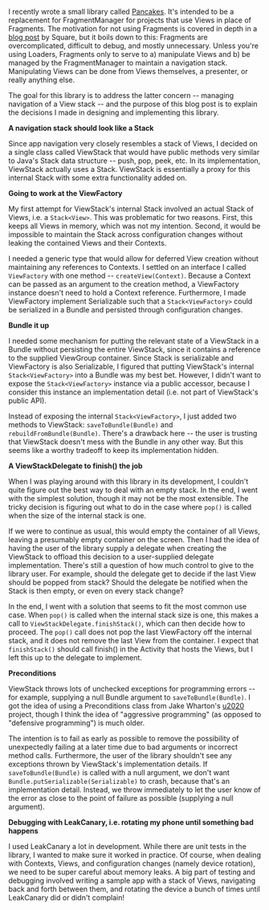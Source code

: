 I recently wrote a small library called [Pancakes](https://github.com/mattlogan/pancakes). It's intended to be a replacement for FragmentManager for projects that use Views in place of Fragments. The motivation for not using Fragments is covered in depth in a [blog post](https://corner.squareup.com/2014/10/advocating-against-android-fragments.html) by Square, but it boils down to this: Fragments are overcomplicated, difficult to debug, and mostly unnecessary. Unless you're using Loaders, Fragments only to serve to a) manipulate Views and b) be managed by the FragmentManager to maintain a navigation stack. Manipulating Views can be done from Views themselves, a presenter, or really anything else.

The goal for this library is to address the latter concern -- managing navigation of a View stack -- and the purpose of this blog post is to explain the decisions I made in designing and implementing this library.

**A navigation stack should look like a Stack**

Since app navigation very closely resembles a stack of Views, I decided on a single class called ViewStack that would have public methods very similar to Java's Stack data structure -- push, pop, peek, etc. In its implementation, ViewStack actually uses a Stack. ViewStack is essentially a proxy for this internal Stack with some extra functionality added on.

**Going to work at the ViewFactory**

My first attempt for ViewStack's internal Stack involved an actual Stack of Views, i.e. a `Stack<View>`. This was problematic for two reasons. First, this keeps all Views in memory, which was not my intention. Second, it would be impossible to maintain the Stack across configuration changes without leaking the contained Views and their  Contexts.

I needed a generic type that would allow for deferred View creation without maintaining any references to Contexts. I settled on an interface I called `ViewFactory` with one method -- `createView(Context)`. Because a Context can be passed as an argument to the creation method, a ViewFactory instance doesn't need to hold a Context reference. Furthermore, I made ViewFactory implement Serializable such that a `Stack<ViewFactory>` could be serialized in a Bundle and persisted through configuration changes.

**Bundle it up**

I needed some mechanism for putting the relevant state of a ViewStack in a Bundle without persisting the entire ViewStack, since it contains a reference to the supplied ViewGroup container. Since Stack is serializable and ViewFactory is also Serializable, I figured that putting ViewStack's internal `Stack<ViewFactory>` into a Bundle was my best bet. However, I didn't want to expose the `Stack<ViewFactory>` instance via a public accessor, because I consider this instance an implementation detail (i.e. not part of ViewStack's public API).

Instead of exposing the internal `Stack<ViewFactory>`, I just added two methods to ViewStack: `saveToBundle(Bundle)` and `rebuildFromBundle(Bundle)`. There's a drawback here -- the user is trusting that ViewStack doesn't mess with the Bundle in any other way. But this seems like a worthy tradeoff to keep its implementation hidden.

**A ViewStackDelegate to finish() the job**

When I was playing around with this library in its development, I couldn't quite figure out the best way to deal with an empty stack. In the end, I went with the simplest solution, though it may not be the most extensible. The tricky decision is figuring out what to do in the case where `pop()` is called when the size of the internal stack is one.

If we were to continue as usual, this would empty the container of all Views, leaving a presumably empty container on the screen. Then I had the idea of having the user of the library supply a delegate when creating the ViewStack to offload this decision to a user-supplied delegate implementation. There's still a question of how much control to give to the library user. For example, should the delegate get to decide if the last View should be popped from stack? Should the delegate be notified when the Stack is then empty, or even on every stack change?

In the end, I went with a solution that seems to fit the most common use case. When `pop()` is called when the internal stack size is one, this makes a call to `ViewStackDelegate.finishStack()`, which can then decide how to proceed. The `pop()` call does not pop the last ViewFactory off the internal stack, and it does not remove the last View from the container. I expect that `finishStack()` should call finish() in the Activity that hosts the Views, but I left this up to the delegate to implement.

**Preconditions**

ViewStack throws lots of unchecked exceptions for programming errors -- for example, supplying a null Bundle argument to `saveToBundle(Bundle)`. I got the idea of using a Preconditions class from Jake Wharton's [u2020](https://github.com/JakeWharton/u2020/blob/master/src/main/java/com/jakewharton/u2020/util/Preconditions.java) project, though I think the idea of "aggressive programming" (as opposed to "defensive programming") is much older.

The intention is to fail as early as possible to remove the possibility of unexpectedly failing at a later time due to bad arguments or incorrect method calls. Furthermore, the user of the library shouldn't see any exceptions thrown by ViewStack's implementation details. If `saveToBundle(Bundle)` is called with a null argument, we don't want `Bundle.putSerializable(Serializable)` to crash, because that's an implementation detail. Instead, we throw immediately to let the user know of the error as close to the point of failure as possible (supplying a null argument).

**Debugging with LeakCanary, i.e. rotating my phone until something bad happens**

I used LeakCanary a lot in development. While there are unit tests in the library, I wanted to make sure it worked in practice. Of course, when dealing with Contexts, Views, and configuration changes (namely device rotation), we need to be super careful about memory leaks. A big part of testing and debugging involved writing a sample app with a stack of Views, navigating back and forth between them, and rotating the device a bunch of times until LeakCanary did or didn't complain!
